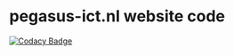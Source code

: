 # pegasus-ict.nl website code

[![Codacy Badge](https://app.codacy.com/project/badge/Grade/f73299eabd1d47498c3be70c306f97e7)](https://www.codacy.com/gh/pegasusict/pegasusict.nl/dashboard?utm_source=github.com&amp;utm_medium=referral&amp;utm_content=pegasusict/pegasusict.nl&amp;utm_campaign=Badge_Grade)
